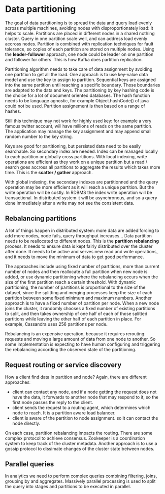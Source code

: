 # Data partitioning

The goal of data partitioning is to spread the data and query load evenly across multiple machines, avoiding nodes with disproportionately load: it helps to scale. Partitions are placed in different nodes in a shared nothing cluster. Query in one partition scale well, and can address load evenly accross nodes. Partition is combined with replication techniques for fault tolerance, so copies of each partition are stored on multiple nodes. Using the **leader-follower** approach, one node could be leader on one partition and follower for others. This is how Kafka does partition replication. 

Partitioning algorithm needs to take care of data assignment by avoiding one partition to get all the load. One approach is to use key-value data model and use the key to assign to partition. Sequential keys are assigned into the same partition until reaching a specific boundary. Those boundaries are adapted to the data and keys. The partitioning by key hashing code is the choice for a lot of document oriented databases. The hash function needs to be language agnostic, for example Object.hashCode() of java could not be used. Partition assignement is then based on a range of hashes.

Still this technique may not work for highly used key: for example a very famous twitter account, will have millions of reads on the same partition. The application may manage the key assignment and may append small random number to the key string.

Keys are good for partitioning, but persisted data need to be easily searchable. So secondary index are needed. Index can be managed locally to each partition or globally cross partitions. With local indexing, write operations are efficient as they work on a unique partition but a read / search goes accross all partitions to aggregate the results which takes more time. This is the **scatter / gather** approach.

With global indexing, the secondary indexes are partitionned and the query operation may be more efficient as it will reach a unique partition. But the write operation will be costly. In RDBMS the index write operation will be transactional. In distributed system it will be asynchronous, and so a query done immediately after a write may not see the consistent data.

## Rebalancing partitions

A lot of things happen in distributed system: more data are added forcing to add more nodes, node fails, query throughput increases... Data partition needs to be reallocated to different nodes. This is the **partition rebalancing** process. It needs to ensure data is kept fairly distributed over the cluster after done. It needs to be active and serves new read and write operations, and it needs to move the minimum of data to get good performance.

The approaches include using fixed number of partitions, more than current number of nodes and then reallocate a full partition when new node is added, or use dynamic partitioning where the rebalancing occurs when the size of the first partition reach a certain threshold.
With dynamic partitioning, the number of partitions is proportional to the size of the dataset, since the splitting and merging processes keep the size of each partition between some fixed minimum and maximum numbers.
Another approach is to have a fixed number of partition per node. When a new node joins the cluster, it randomly chooses a fixed number of existing partitions to split, and then takes ownership of one half of each of those splitted partitions while leaving the other half of each partition in place. For example, Cassandra uses 256 partitions per node.

Rebalancing is an expensive operation, because it requires rerouting requests and moving a large amount of data from one node to another. So some implementation is expecting to have human configuring and triggering the rebalancing according the observed state of the partitioning.

## Request routing or service discovery

How a client find data in partition and node? Again, there are different approaches:

* client can contact any node, and if a node getting the request does not have the data, it forwards to another node that may respond to it, so the first node passes the reply to the client.
* client sends the request to a routing agent, which determines which node to reach. It is a partition aware load balancer.
* client is aware of the partition to node assignment. so it can contact the node directly.

On each case, partition rebalancing impacts the routing. There are some complex protocol to achieve consensus. Zookeeper is a coordination system to keep track of the cluster metadata. Another approach is to use a gossip protocol to dissimate changes of the cluster state between nodes.

## Parallel queries

In analytics we need to perform complex queries combining filtering, joins, grouping by and aggregates. 
Massively parallel processing is used to split the query into stages and partitions to be executed in parallel. 